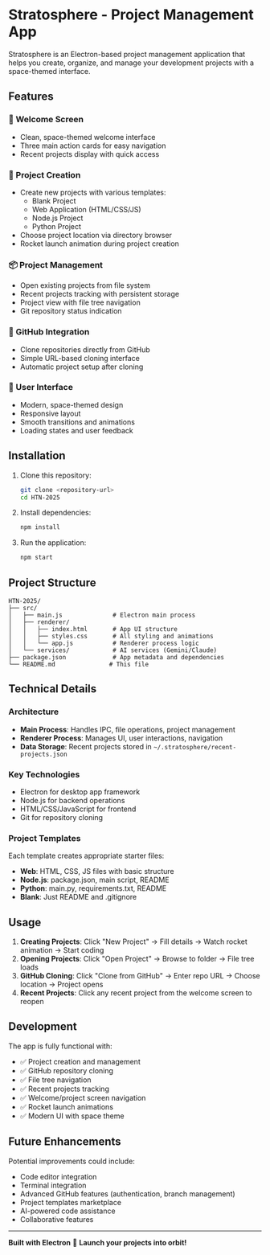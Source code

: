 # Stratosphere - Project Management App

Stratosphere is an Electron-based project management application that helps you create, organize, and manage your development projects with a space-themed interface.

## Features

### 🚀 Welcome Screen
- Clean, space-themed welcome interface
- Three main action cards for easy navigation
- Recent projects display with quick access

### 📁 Project Creation
- Create new projects with various templates:
  - Blank Project
  - Web Application (HTML/CSS/JS)
  - Node.js Project
  - Python Project
- Choose project location via directory browser
- Rocket launch animation during project creation

### 📦 Project Management
- Open existing projects from file system
- Recent projects tracking with persistent storage
- Project view with file tree navigation
- Git repository status indication

### 🔗 GitHub Integration
- Clone repositories directly from GitHub
- Simple URL-based cloning interface
- Automatic project setup after cloning

### 🎨 User Interface
- Modern, space-themed design
- Responsive layout
- Smooth transitions and animations
- Loading states and user feedback

## Installation

1. Clone this repository:
   ```bash
   git clone <repository-url>
   cd HTN-2025
   ```

2. Install dependencies:
   ```bash
   npm install
   ```

3. Run the application:
   ```bash
   npm start
   ```

## Project Structure

```
HTN-2025/
├── src/
│   ├── main.js              # Electron main process
│   ├── renderer/
│   │   ├── index.html       # App UI structure
│   │   ├── styles.css       # All styling and animations
│   │   └── app.js           # Renderer process logic
│   └── services/            # AI services (Gemini/Claude)
├── package.json             # App metadata and dependencies
└── README.md               # This file
```

## Technical Details

### Architecture
- **Main Process**: Handles IPC, file operations, project management
- **Renderer Process**: Manages UI, user interactions, navigation
- **Data Storage**: Recent projects stored in `~/.stratosphere/recent-projects.json`

### Key Technologies
- Electron for desktop app framework
- Node.js for backend operations
- HTML/CSS/JavaScript for frontend
- Git for repository cloning

### Project Templates
Each template creates appropriate starter files:
- **Web**: HTML, CSS, JS files with basic structure
- **Node.js**: package.json, main script, README
- **Python**: main.py, requirements.txt, README
- **Blank**: Just README and .gitignore

## Usage

1. **Creating Projects**: Click "New Project" → Fill details → Watch rocket animation → Start coding
2. **Opening Projects**: Click "Open Project" → Browse to folder → File tree loads
3. **GitHub Cloning**: Click "Clone from GitHub" → Enter repo URL → Choose location → Project opens
4. **Recent Projects**: Click any recent project from the welcome screen to reopen

## Development

The app is fully functional with:
- ✅ Project creation and management
- ✅ GitHub repository cloning
- ✅ File tree navigation
- ✅ Recent projects tracking
- ✅ Welcome/project screen navigation
- ✅ Rocket launch animations
- ✅ Modern UI with space theme

## Future Enhancements

Potential improvements could include:
- Code editor integration
- Terminal integration
- Advanced GitHub features (authentication, branch management)
- Project templates marketplace
- AI-powered code assistance
- Collaborative features

---

**Built with Electron** 🚀 **Launch your projects into orbit!**